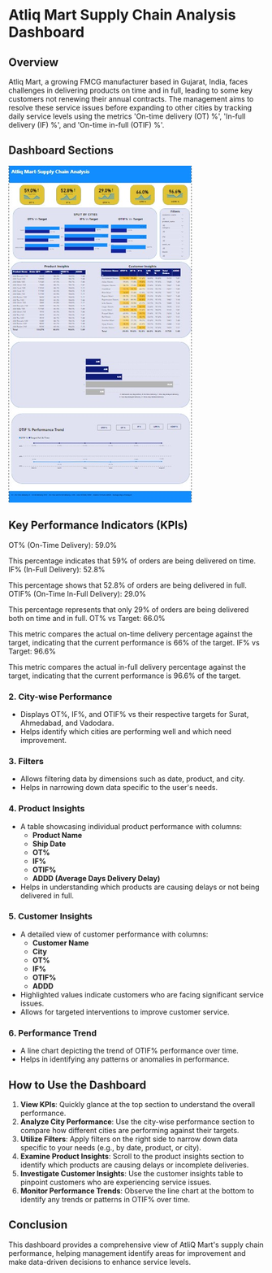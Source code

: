 # Atliq Mart Supply Chain Analysis Dashboard

## Overview
Atliq Mart, a growing FMCG manufacturer based in Gujarat, India, faces challenges in delivering products on time and in full, leading to some key customers not renewing their annual contracts. The management aims to resolve these service issues before expanding to other cities by tracking daily service levels using the metrics 'On-time delivery (OT) %', 'In-full delivery (IF) %', and 'On-time in-full (OTIF) %'.

## Dashboard Sections
![Dashboard](https://github.com/mothethomas/Supply-Chain-Analysis/blob/main/Dashboard/supply_chain_analysis.jpg)
## Key Performance Indicators (KPIs)
OT% (On-Time Delivery): 59.0%

This percentage indicates that 59% of orders are being delivered on time.
IF% (In-Full Delivery): 52.8%

This percentage shows that 52.8% of orders are being delivered in full.
OTIF% (On-Time In-Full Delivery): 29.0%

This percentage represents that only 29% of orders are being delivered both on time and in full.
OT% vs Target: 66.0%

This metric compares the actual on-time delivery percentage against the target, indicating that the current performance is 66% of the target.
IF% vs Target: 96.6%

This metric compares the actual in-full delivery percentage against the target, indicating that the current performance is 96.6% of the target.

### 2. City-wise Performance
- Displays OT%, IF%, and OTIF% vs their respective targets for Surat, Ahmedabad, and Vadodara.
- Helps identify which cities are performing well and which need improvement.

### 3. Filters
- Allows filtering data by dimensions such as date, product, and city.
- Helps in narrowing down data specific to the user's needs.

### 4. Product Insights
- A table showcasing individual product performance with columns:
  - **Product Name**
  - **Ship Date**
  - **OT%**
  - **IF%**
  - **OTIF%**
  - **ADDD (Average Days Delivery Delay)**
- Helps in understanding which products are causing delays or not being delivered in full.

### 5. Customer Insights
- A detailed view of customer performance with columns:
  - **Customer Name**
  - **City**
  - **OT%**
  - **IF%**
  - **OTIF%**
  - **ADDD**
- Highlighted values indicate customers who are facing significant service issues.
- Allows for targeted interventions to improve customer service.

### 6. Performance Trend
- A line chart depicting the trend of OTIF% performance over time.
- Helps in identifying any patterns or anomalies in performance.

## How to Use the Dashboard
1. **View KPIs**: Quickly glance at the top section to understand the overall performance.
2. **Analyze City Performance**: Use the city-wise performance section to compare how different cities are performing against their targets.
3. **Utilize Filters**: Apply filters on the right side to narrow down data specific to your needs (e.g., by date, product, or city).
4. **Examine Product Insights**: Scroll to the product insights section to identify which products are causing delays or incomplete deliveries.
5. **Investigate Customer Insights**: Use the customer insights table to pinpoint customers who are experiencing service issues.
6. **Monitor Performance Trends**: Observe the line chart at the bottom to identify any trends or patterns in OTIF% over time.

## Conclusion
This dashboard provides a comprehensive view of AtliQ Mart's supply chain performance, helping management identify areas for improvement and make data-driven decisions to enhance service levels.
